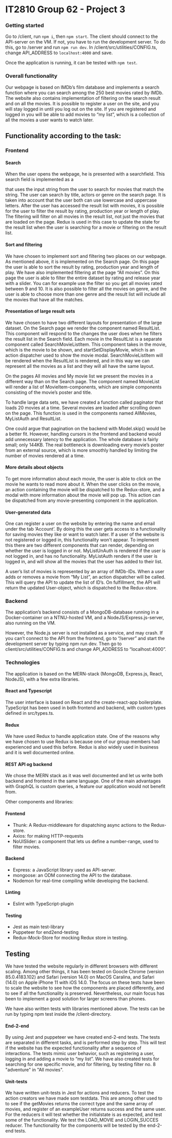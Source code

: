 # IT2810 Group 62 - Project 3

### Getting started

Go to /client, run `npm i`, then `npm start`.
The client should connect to the API-server on the VM. If not, you have to run the development server. To do this, go to /server and run `npm run dev`. In /client/src/utilities/CONFIG.ts, change API_ADDRESS to `localhost:4000` and save.

Once the application is running, it can be tested with `npm test`.

### Overall functionality

Our webpage is based on IMDb’s film database and implements a search function where you can search among the 250 best movies rated by IMDb. The website also contains implementation of filtering on the search result and on all the movies. It is possible to register a user on the site, and you will stay logged in until you log out on the site. If you are registered and logged in you will be able to add movies to “my list”, which is a collection of all the movies a user wants to watch later.

## Functionality according to the task:

### Frontend

#### Search

When the user opens the webpage, he is presented with a searchfield. This search field is implemented as a <form> that uses the input string from the user to search for movies that match the string. The user can search by title, actors or genre on the search page. It is taken into account that the user both can use lowercase and uppercase letters. After the user has accessed the result list with movies, it is possible for the user to filter the result by rating, production year or length of play. The filtering will filter on all movies in the result list, not just the movies that are loaded on the page. Redux is used in this case to update the state for the result list when the user is searching for a movie or filtering on the result list.

#### Sort and filtering

We have chosen to implement sort and filtering two places on our webpage. As mentioned above, it is implemented on the Search page. On this page the user is able to sort the result by rating, production year and length of play. We have also implemented filtering at the page “All movies”. On this page the user is able to filter the entire dataset by rating and release year with a slider. You can for example use the filter so you get all movies rated between 9 and 10. It is also possible to filter all the movies on genre, and the user is able to choose more than one genre and the result list will include all the movies that have all the matches.

#### Presentation of large result sets

We have chosen to have two different layouts for presentation of the large dataset. On the Search page we render the component named ResultList. This component will respond to the changes the user does when he filters the result list in the Search field. Each movie in the ResultList is a separate component called SearchMovieListItem. This component takes in the movie, which is the movie to be shown, and startSetDisplayMovie, which is an action dispatcher used to show the movie modal. SearchMovieListItem will be rendered when the ResultList is rendered, and in this way we can represent all the movies as a list and they will all have the same layout.

On the pages All movies and My movie list we present the movies in a different way than on the Search page. The component named MovieList will render a list of MovieItem-components, which are simple components consisting of the movie’s poster and title.

To handle large data sets, we have created a function called paginator that loads 20 movies at a time. Several movies are loaded after scrolling down on the page. This function is used in the components named AllMovies, MyListAuth and ResultList.

One could argue that pagination on the backend with Model.skip() would be a better fit. However, handling cursors in the frontend and backend would add unnecessary latency to the application. The whole database is fairly small; only 144KB. The real bottleneck is downloading every movie’s poster from an external source, which is more smoothly handled by limiting the number of movies rendered at a time.

#### More details about objects

To get more information about each movie, the user is able to click on the movie he wants to read more about it. When the user clicks on the movie, an action containing the movie will be dispatched to the Redux-store, and a modal with more information about the movie will pop up. This action can be dispatched from any movie-presenting component in the application.

#### User-generated data

One can register a user on the website by entering the name and email under the tab ‘Account’. By doing this the user gets access to a functionality for saving movies they like or want to watch later. If a user of the website is not registered or logged in, this functionality won't appear. To implement this there are two different components that can render, depending on whether the user is logged in or not. MyListUnAuth is rendered if the user is not logged in, and has no functionality. MyListAuth renders if the user is logged in, and will show all the movies that the user has added to their list.

A user’s list of movies is represented by an array of IMDb-IDs. When a user adds or removes a movie from “My List”, an action dispatcher will be called. This will query the API to update the list of ID’s. On fulfillment, the API will return the updated User-object, which is dispatched to the Redux-store.

### Backend

The application’s backend consists of a MongoDB-database running in a Docker-container on a NTNU-hosted VM, and a NodeJS/Express.js-server, also running on the VM.

However, the Node.js server is not installed as a service, and may crash. If you can’t connect to the API from the frontend, go to “/server” and start the development server by typing npm run dev. Then go to client/src/utilities/CONFIG.ts and change API_ADDRESS to “localhost:4000”.

### Technologies

The application is based on the MERN-stack (MongoDB, Express.js, React, NodeJS), with a few extra libraries.

#### React and Typescript

The user interface is based on React and the create-react-app boilerplate. TypeScript has been used in both frontend and backend, with custom types defined in src/types.ts.

#### Redux

We have used Redux to handle application state. One of the reasons why we have chosen to use Redux is because one of our group members had experienced and used this before. Redux is also widely used in business and it is well documented online.

#### REST API og backend

We chose the MERN stack as it was well documented and let us write both backend and frontend in the same language. One of the main advantages with GraphQL is custom queries, a feature our application would not benefit from.

Other components and libraries:

#### Frontend

- Thunk: A Redux-middleware for dispatching async actions to the Redux-store.
- Axios: for making HTTP-requests
- NoUISlider: a component that lets us define a number-range, used to filter movies.

#### Backend

- Express: a JavaScript library used as API-server.
- mongoose: an ODM connecting the API to the database.
- Nodemon for real-time compiling while developing the backend.

#### Linting

- Eslint with TypeScript-plugin

#### Testing

- Jest as main test-library
- Puppeteer for end2end-testing
- Redux-Mock-Store for mocking Redux store in testing.


## Testing
We have tested the website regularly in different browsers with different scaling. Among other things, it has been tested on Goocle Chrome (version 85.0.4183.102) and Safari (version 14.0) on MacOS Caralina, and Safari (14.0) on Apple iPhone 11 with iOS 14.0. 
The focus on these tests have been to scale the website to see how the components are placed differently, and to see if all the functionality is preserved. Nevertheless, our main focus has been to implement a good solution for larger screens than phones. 

We have also written tests with libraries mentioned above. The tests can be run by typing npm test inside the /client-directory.

#### End-2-end

By using Jest and puppeteer we have created end-2-end tests. The tests are separated in different tasks, and is performed step by step. This will test if the website has the expected functionality after a sequence of interactions. 
The tests mimic user behavior, such as registering a user, logging in and adding a movie to “my list”. 
We have also created tests for searching for one specific movie, and for filtering, by testing filter no. 8 "adventure" in "All movies". 

#### Unit-tests

We have written unit-tests in Jest for actions and reducers. To test the action creators we have made som testdata. This are among other used to to see if the getMovies returns the correct type and the same array of movies, and register of an exampleUser returns success and the same user. 
For the reducers it will test whether the initialstate is as expected, and test some of the functionality. We test the LOAD\_MOVIE and LOGIN_SUCCES reducer. The functionality for the components will be tested by the end-2-end tests. 


